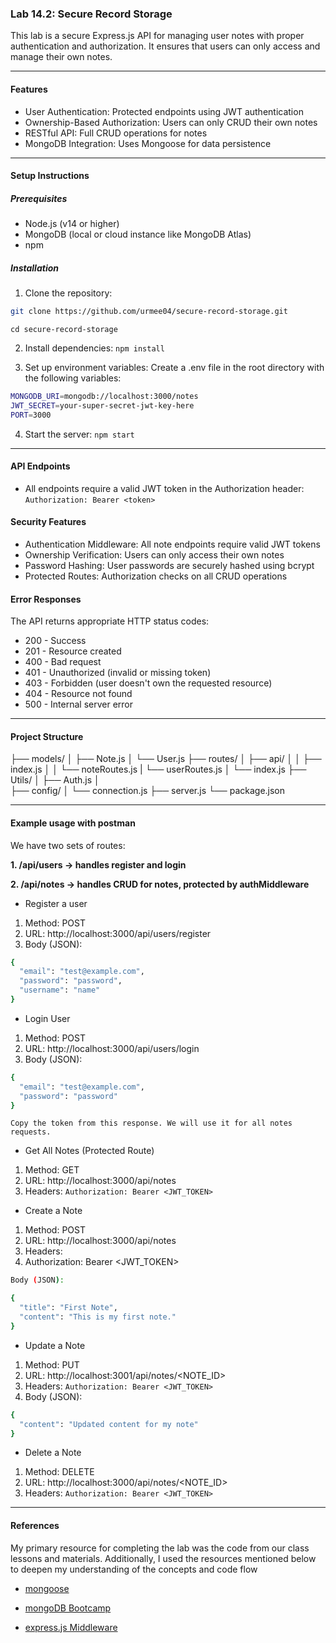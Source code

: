 ### Lab 14.2: Secure Record Storage

This lab is a secure Express.js API for managing user notes with proper authentication and authorization. It ensures that users can only access and manage their own notes.

---
#### Features

- User Authentication: Protected endpoints using JWT authentication
- Ownership-Based Authorization: Users can only CRUD their own notes
- RESTful API: Full CRUD operations for notes
- MongoDB Integration: Uses Mongoose for data persistence

---
#### Setup Instructions

##### Prerequisites

- Node.js (v14 or higher)
- MongoDB (local or cloud instance like MongoDB Atlas)
- npm

##### Installation

1. Clone the repository:

```bash
git clone https://github.com/urmee04/secure-record-storage.git
```

`cd secure-record-storage`

2.  Install dependencies:
    `npm install` 
    
3. Set up environment variables:
    Create a .env file in the root directory with the following variables:

```bash
MONGODB_URI=mongodb://localhost:3000/notes
JWT_SECRET=your-super-secret-jwt-key-here
PORT=3000
```

4. Start the server:
   `npm start`
---
#### API Endpoints

- All endpoints require a valid JWT token in the Authorization header:
  `Authorization: Bearer <token>`

#### Security Features

- Authentication Middleware: All note endpoints require valid JWT tokens
- Ownership Verification: Users can only access their own notes
- Password Hashing: User passwords are securely hashed using bcrypt
- Protected Routes: Authorization checks on all CRUD operations

#### Error Responses

The API returns appropriate HTTP status codes:

- 200 - Success
- 201 - Resource created
- 400 - Bad request
- 401 - Unauthorized (invalid or missing token)
- 403 - Forbidden (user doesn't own the requested resource)
- 404 - Resource not found
- 500 - Internal server error
---

#### Project Structure

├── models/
│   ├── Note.js
│   └── User.js
├── routes/
│   ├── api/
│   │   ├── index.js
│   │   └── noteRoutes.js
|       └── userRoutes.js
│   └── index.js
├── Utils/
│   ├── Auth.js
│   
├── config/
│   └── connection.js
├── server.js
└── package.json

---

#### Example usage with postman

We have two sets of routes:

**1. /api/users → handles register and login**

**2. /api/notes → handles CRUD for notes, protected by authMiddleware**

- Register a user

1. Method: POST
2. URL: http://localhost:3000/api/users/register
3. Body (JSON):
```bash
{
  "email": "test@example.com",
  "password": "password",
  "username": "name"
}
```

- Login User

1. Method: POST
2. URL: http://localhost:3000/api/users/login
3. Body (JSON):
```bash
{
  "email": "test@example.com",
  "password": "password"
}
```
`Copy the token from this response. We will use it for all notes requests.`

- Get All Notes (Protected Route)
1. Method: GET
2. URL: http://localhost:3000/api/notes
3. Headers:
`Authorization: Bearer <JWT_TOKEN>`

- Create a Note
1. Method: POST
2. URL: http://localhost:3000/api/notes
3. Headers:
4. Authorization: Bearer <JWT_TOKEN>
```bash
Body (JSON):

{
  "title": "First Note",
  "content": "This is my first note."
}
```

- Update a Note
1. Method: PUT
2. URL: http://localhost:3001/api/notes/<NOTE_ID>
3. Headers:
`Authorization: Bearer <JWT_TOKEN>`
4. Body (JSON):
```bash
{
  "content": "Updated content for my note"
}
```

- Delete a Note
1. Method: DELETE
2. URL: http://localhost:3000/api/notes/<NOTE_ID>
3. Headers:
`Authorization: Bearer <JWT_TOKEN>`

---

#### References

My primary resource for completing the lab was the code from our class lessons and materials. Additionally, I used the resources mentioned below to deepen my understanding of the concepts and code flow

- [mongoose](https://developer.mozilla.org/en-US/docs/Learn_web_development/Extensions/Server-side/Express_Nodejs/mongoose)

- [mongoDB Bootcamp](https://generalmotors.udemy.com/course/nodejs-express-mongodb-bootcamp/learn/lecture/15065064#overview)

- [express.js Middleware](https://expressjs.com/en/guide/using-middleware.html)